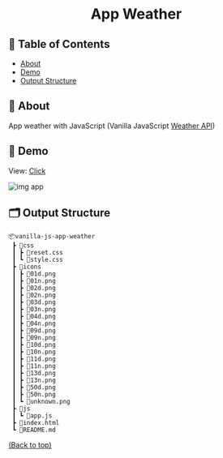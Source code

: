 <h1 align="center">App Weather</h3>

## 📝 Table of Contents

- [About](#about)
- [Demo](#demo)
- [Output Structure](#output-structure)

## 📖 About <a name = "about"></a>

App weather with JavaScript (Vanilla JavaScript [Weather API](https://openweathermap.org/api))

## 🎥 Demo <a name = "demo"></a>

View: [Click](https://vanilla-js-app-weather.netlify.app/)

![img app](http://test-developer.ru/preview/weather-app-default.png)

## 🗂 Output Structure <a name = "output-structure"></a>

```shell
📦vanilla-js-app-weather
 ┣ 📂css
 ┃ ┣ 📜reset.css
 ┃ ┗ 📜style.css
 ┣ 📂icons
 ┃ ┣ 📜01d.png
 ┃ ┣ 📜01n.png
 ┃ ┣ 📜02d.png
 ┃ ┣ 📜02n.png
 ┃ ┣ 📜03d.png
 ┃ ┣ 📜03n.png
 ┃ ┣ 📜04d.png
 ┃ ┣ 📜04n.png
 ┃ ┣ 📜09d.png
 ┃ ┣ 📜09n.png
 ┃ ┣ 📜10d.png
 ┃ ┣ 📜10n.png
 ┃ ┣ 📜11d.png
 ┃ ┣ 📜11n.png
 ┃ ┣ 📜13d.png
 ┃ ┣ 📜13n.png
 ┃ ┣ 📜50d.png
 ┃ ┣ 📜50n.png
 ┃ ┗ 📜unknown.png
 ┣ 📂js
 ┃ ┗ 📜app.js
 ┣ 📜index.html
 ┗ 📜README.md
```

[(Back to top)](#table-of-contents)
